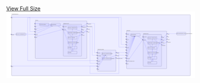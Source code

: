 [View Full Size](https://raw.githubusercontent.com/mingfang/terraform-k8s-modules/master/examples/elasticsearch/diagram.svg?sanitize=true)<img src="diagram.svg"/>
